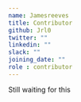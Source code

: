 ```yaml
---
name: Jamesreeves
title: Contributor
github: Jrl0
twitter: ""
linkedin: ""
slack: ""
joining_date: ""
role : contributor
---
```


Still waiting for this
